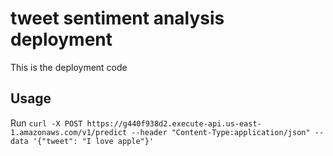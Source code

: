 # tweet sentiment analysis deployment
This is the deployment code

## Usage
Run `curl -X POST https://g440f938d2.execute-api.us-east-1.amazonaws.com/v1/predict --header "Content-Type:application/json" --data '{"tweet": "I love apple"}'`
